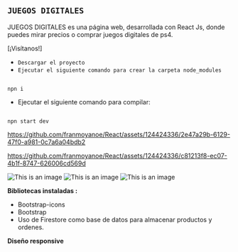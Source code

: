 ## `JUEGOS DIGITALES`

JUEGOS DIGITALES es una página web, desarrollada con React Js, donde puedes mirar precios o comprar juegos digitales de ps4.

[¡Visítanos!]

- `Descargar el proyecto`
- `Ejecutar el siguiente comando para crear la carpeta node_modules`

```

npn i

```

- Ejecutar el siguiente comando para compilar:

```

npn start dev

```


https://github.com/franmoyanoe/React/assets/124424336/2e47a29b-6129-47f0-a981-0c7a6a04bdb2


https://github.com/franmoyanoe/React/assets/124424336/c81213f8-ec07-4b1f-8747-626006cd569d



![This is an image](https://firebasestorage.googleapis.com/v0/b/juegosdigitales-f8ea2.appspot.com/o/Captura%201.png?alt=media&token=20f4c26b-4420-42b6-9644-729583f3f8e1)
![This is an image](https://firebasestorage.googleapis.com/v0/b/juegosdigitales-f8ea2.appspot.com/o/Captura%202.png?alt=media&token=f190642b-b76d-472a-9b69-299dff389dac)
![This is an image](https://firebasestorage.googleapis.com/v0/b/juegosdigitales-f8ea2.appspot.com/o/Captura%203.png?alt=media&token=152ce47b-a8c2-4782-be39-4143fd8391c1)

**Bibliotecas instaladas :**

- Bootstrap-icons
- Bootstrap
- Uso de Firestore como base de datos para almacenar productos y ordenes.

**Diseño responsive**
